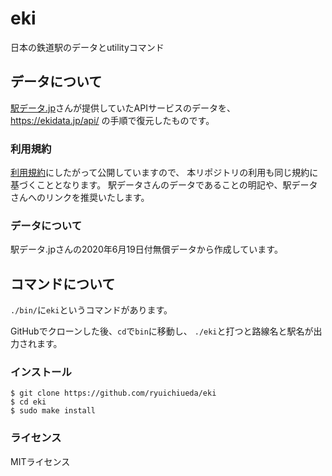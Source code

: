 # eki

日本の鉄道駅のデータとutilityコマンド

## データについて

[駅データ.jp](https://ekidata.jp/)さんが提供していたAPIサービスのデータを、
https://ekidata.jp/api/ の手順で復元したものです。

### 利用規約

[利用規約](https://ekidata.jp/agreement.php)にしたがって公開していますので、
本リポジトリの利用も同じ規約に基づくこととなります。
駅データさんのデータであることの明記や、駅データさんへのリンクを推奨いたします。

### データについて

駅データ.jpさんの2020年6月19日付無償データから作成しています。

## コマンドについて

`./bin/`に`eki`というコマンドがあります。

GitHubでクローンした後、`cd`で`bin`に移動し、
`./eki`と打つと路線名と駅名が出力されます。

### インストール

```
$ git clone https://github.com/ryuichiueda/eki
$ cd eki
$ sudo make install
```

### ライセンス

MITライセンス
